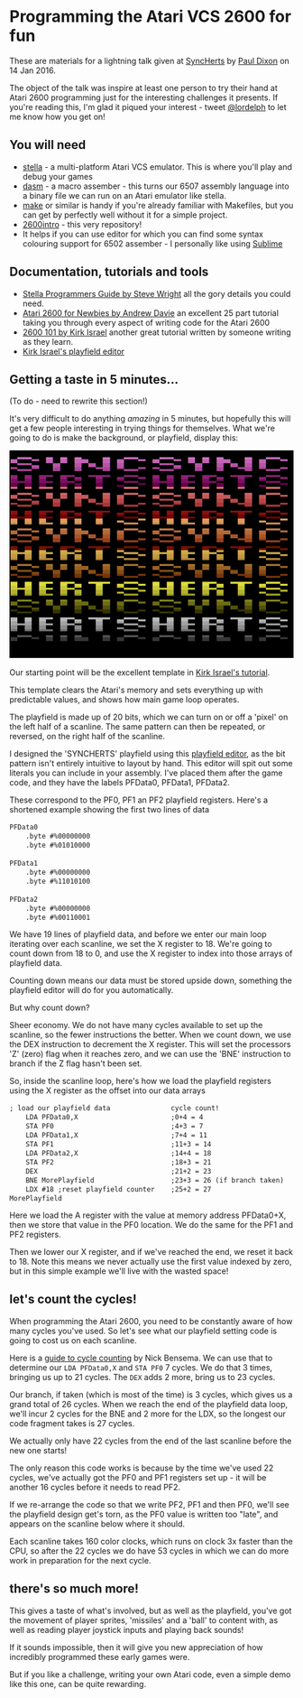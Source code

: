 # Programming the Atari VCS 2600 for fun

These are materials for a lightning talk given at [SyncHerts](http://www.meetup.com/SyncHerts/events/225920918/) by [Paul Dixon](http://linkedin.com/in/pjdixon)
on 14 Jan 2016.

The object of the talk was inspire at least one person to try their hand at
Atari 2600 programming just for the interesting challenges it presents. If you're
reading this, I'm glad it piqued your interest - tweet [@lordelph](http://twitter.com/lordelph)
to let me know how you get on!

## You will need

* [stella](http://stella.sourceforge.net/) - a multi-platform Atari VCS emulator. This is where you'll play and debug your games
* [dasm](http://sourceforge.net/projects/dasm-dillon/files/dasm-dillon/2.20.11/) - a macro assember - this turns our 6507 assembly language into a binary file we can run on an Atari emulator like stella.
* [make](https://www.gnu.org/software/make/) or similar is handy if you're already familiar with Makefiles, but you can get by perfectly well without it for a simple project.
* [2600intro](https://github.com/lordelph/2600intro) - this very repository!
* It helps if you can use editor for which you can find some syntax colouring support for
6502 assember - I personally like using [Sublime](http://www.sublimetext.com/)

## Documentation, tutorials and tools

* [Stella Programmers Guide by Steve Wright](http://www.alienbill.com/2600/101/docs/stella.html) all the gory details you could need.
* [Atari 2600 for Newbies by Andrew Davie](http://www.randomterrain.com/atari-2600-memories-tutorial-andrew-davie-01.html) an excellent 25 part tutorial taking you through every aspect of writing code for the Atari 2600
* [2600 101 by Kirk Israel](http://www.atariage.com/2600/programming/2600_101/index.html) another great tutorial written by someone writing as they learn.
* [Kirk Israel's playfield editor](http://www.alienbill.com/2600/playfieldpal.html?vertsize=16)

## Getting a taste in 5 minutes...

(To do - need to rewrite this section!)

It's very difficult to do anything *amazing* in 5 minutes, but hopefully this will
get a few people interesting in trying things for themselves. What we're going to do is
make the background, or playfield, display this:

![screenshot](syncherts/syncherts.png)

Our starting point will be the excellent template in [Kirk Israel's tutorial](http://www.atariage.com/2600/programming/2600_101/index.html).

This template clears the Atari's memory and sets everything up with predictable values, and
shows how main game loop operates.

The playfield is made up of 20 bits, which we can turn on or off a 'pixel' on the left half
of a scanline. The same pattern can then be repeated, or reversed, on the right half of the
scanline.

I designed the 'SYNCHERTS' playfield using this [playfield editor](http://www.alienbill.com/2600/playfieldpal.html?vertsize=16), as the bit pattern isn't entirely intuitive to
layout by hand. This editor will spit out some literals you can include in your assembly.
I've placed them after the game code, and they have the labels PFData0, PFData1, PFData2.

These correspond to the PF0, PF1 an PF2 playfield registers. Here's a shortened example showing
the first two lines of data

	PFData0
		.byte #%00000000
		.byte #%01010000

	PFData1
		.byte #%00000000
		.byte #%11010100

	PFData2
		.byte #%00000000
		.byte #%00110001

We have 19 lines of playfield data, and before we enter our main loop iterating over
each scanline, we set the X register to 18. We're going to count down from 18 to 0, and
use the X register to index into those arrays of playfield data.

Counting down means our data must be stored upside down, something the playfield editor
will do for you automatically.

But why count down?

Sheer economy. We do not have many cycles available to set up the scanline, so the
fewer instructions the better. When we count down, we use the DEX instruction to
decrement the X register. This will set the processors 'Z' (zero) flag when it reaches
zero, and we can use the 'BNE' instruction to branch if the Z flag hasn't been set.

So, inside the scanline loop, here's how we load the playfield registers using the X
register as the offset into our data arrays

	; load our playfield data               cycle count!
	    LDA PFData0,X					   	;0+4 = 4
	    STA PF0     						;4+3 = 7
	    LDA PFData1,X						;7+4 = 11
	    STA PF1                				;11+3 = 14
	    LDA PFData2,X                       ;14+4 = 18
	    STA PF2 							;18+3 = 21
	    DEX 								;21+2 = 23
	    BNE MorePlayfield					;23+3 = 26 (if branch taken)
	    LDX #18 ;reset playfield counter    ;25+2 = 27
	MorePlayfield

Here we load the A register with the value at memory address PFData0+X, then we store that value in the PF0 location. We do the same for the PF1 and PF2 registers.

Then we lower our X register, and if we've reached the end, we reset it back to 18. Note this
means we never actually use the first value indexed by zero, but in this simple example we'll
live with the wasted space!

## let's count the cycles!

When programming the Atari 2600, you need to be constantly aware of how many
cycles you've used. So let's see what our playfield setting code is going to cost us on
each scanline.

Here is a [guide to cycle counting](http://www.randomterrain.com/atari-2600-memories-guide-to-cycle-counting.html) by Nick Bensema. We can use that to determine our `LDA PFData0,X` and `STA PF0` 7 cycles. We do that 3 times, bringing us up to 21 cycles. The `DEX` adds 2 more, bring us to 23 cycles.

Our branch, if taken (which is most of the time) is 3 cycles, which gives us a grand total
of 26 cycles. When we reach the end of the playfield data loop, we'll incur 2 cycles for the BNE and 2 more for the LDX, so the longest our code fragment takes is 27 cycles.

We actually only have 22 cycles from the end of the last scanline before the new one starts!

The only reason this code works is because by the time we've used 22 cycles, we've actually
got the PF0 and PF1 registers set up - it will be another 16 cycles before it needs to read PF2.

If we re-arrange the code so that we write PF2, PF1 and then PF0, we'll see the playfield
design get's torn, as the PF0 value is written too "late", and appears on the scanline
below where it should.

Each scanline takes 160 color clocks, which runs on clock 3x faster than the CPU, so after
the 22 cycles we do have 53 cycles in which we can do more work in preparation for the next cycle.

## there's so much more!

This gives a taste of what's involved, but as well as the playfield, you've got the movement
of player sprites, 'missiles' and a 'ball' to content with, as well as reading player joystick
inputs and playing back sounds!

If it sounds impossible, then it will give you new appreciation of how incredibly
programmed these early games were.

But if you like a challenge, writing your own Atari code, even a simple demo like this one,
can be quite rewarding.



